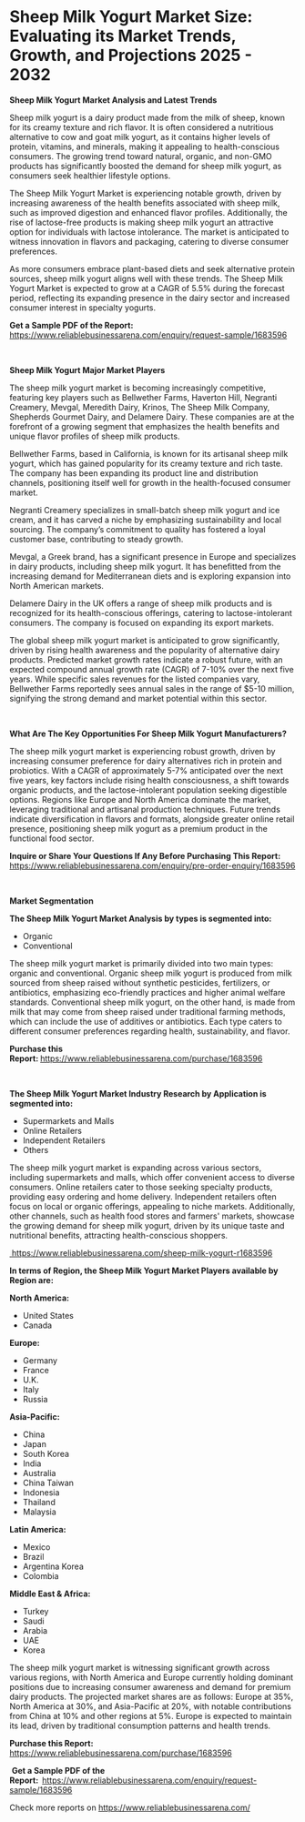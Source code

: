 <p><h1>Sheep Milk Yogurt Market Size: Evaluating its Market Trends, Growth, and Projections 2025 - 2032</h1></p><p><strong>Sheep Milk Yogurt Market Analysis and Latest Trends</strong></p>
<p><p>Sheep milk yogurt is a dairy product made from the milk of sheep, known for its creamy texture and rich flavor. It is often considered a nutritious alternative to cow and goat milk yogurt, as it contains higher levels of protein, vitamins, and minerals, making it appealing to health-conscious consumers. The growing trend toward natural, organic, and non-GMO products has significantly boosted the demand for sheep milk yogurt, as consumers seek healthier lifestyle options.</p><p>The Sheep Milk Yogurt Market is experiencing notable growth, driven by increasing awareness of the health benefits associated with sheep milk, such as improved digestion and enhanced flavor profiles. Additionally, the rise of lactose-free products is making sheep milk yogurt an attractive option for individuals with lactose intolerance. The market is anticipated to witness innovation in flavors and packaging, catering to diverse consumer preferences. </p><p>As more consumers embrace plant-based diets and seek alternative protein sources, sheep milk yogurt aligns well with these trends. The Sheep Milk Yogurt Market is expected to grow at a CAGR of 5.5% during the forecast period, reflecting its expanding presence in the dairy sector and increased consumer interest in specialty yogurts.</p></p>
<p><strong>Get a Sample PDF of the Report:&nbsp;</strong> <a href="https://www.reliablebusinessarena.com/enquiry/request-sample/1683596?utm_campaign=2483&utm_medium=2&utm_source=Github&utm_content=ia&utm_term=15022025&utm_id=sheep-milk-yogurt">https://www.reliablebusinessarena.com/enquiry/request-sample/1683596</a></p>
<p>&nbsp;</p>
<p><strong>Sheep Milk Yogurt Major Market Players</strong></p>
<p><p>The sheep milk yogurt market is becoming increasingly competitive, featuring key players such as Bellwether Farms, Haverton Hill, Negranti Creamery, Mevgal, Meredith Dairy, Krinos, The Sheep Milk Company, Shepherds Gourmet Dairy, and Delamere Dairy. These companies are at the forefront of a growing segment that emphasizes the health benefits and unique flavor profiles of sheep milk products.</p><p>Bellwether Farms, based in California, is known for its artisanal sheep milk yogurt, which has gained popularity for its creamy texture and rich taste. The company has been expanding its product line and distribution channels, positioning itself well for growth in the health-focused consumer market.</p><p>Negranti Creamery specializes in small-batch sheep milk yogurt and ice cream, and it has carved a niche by emphasizing sustainability and local sourcing. The company’s commitment to quality has fostered a loyal customer base, contributing to steady growth.</p><p>Mevgal, a Greek brand, has a significant presence in Europe and specializes in dairy products, including sheep milk yogurt. It has benefitted from the increasing demand for Mediterranean diets and is exploring expansion into North American markets.</p><p>Delamere Dairy in the UK offers a range of sheep milk products and is recognized for its health-conscious offerings, catering to lactose-intolerant consumers. The company is focused on expanding its export markets.</p><p>The global sheep milk yogurt market is anticipated to grow significantly, driven by rising health awareness and the popularity of alternative dairy products. Predicted market growth rates indicate a robust future, with an expected compound annual growth rate (CAGR) of 7-10% over the next five years. While specific sales revenues for the listed companies vary, Bellwether Farms reportedly sees annual sales in the range of $5-10 million, signifying the strong demand and market potential within this sector.</p></p>
<p>&nbsp;</p>
<p><strong>What Are The Key Opportunities For Sheep Milk Yogurt Manufacturers?</strong></p>
<p><p>The sheep milk yogurt market is experiencing robust growth, driven by increasing consumer preference for dairy alternatives rich in protein and probiotics. With a CAGR of approximately 5-7% anticipated over the next five years, key factors include rising health consciousness, a shift towards organic products, and the lactose-intolerant population seeking digestible options. Regions like Europe and North America dominate the market, leveraging traditional and artisanal production techniques. Future trends indicate diversification in flavors and formats, alongside greater online retail presence, positioning sheep milk yogurt as a premium product in the functional food sector.</p></p>
<p><strong>Inquire or Share Your Questions If Any Before Purchasing This Report:</strong> <a href="https://www.reliablebusinessarena.com/enquiry/pre-order-enquiry/1683596?utm_campaign=2483&utm_medium=2&utm_source=Github&utm_content=ia&utm_term=15022025&utm_id=sheep-milk-yogurt">https://www.reliablebusinessarena.com/enquiry/pre-order-enquiry/1683596</a></p>
<p>&nbsp;</p>
<p><strong>Market Segmentation</strong></p>
<p><strong>The Sheep Milk Yogurt Market Analysis by types is segmented into:</strong></p>
<p><ul><li>Organic</li><li>Conventional</li></ul></p>
<p><p>The sheep milk yogurt market is primarily divided into two main types: organic and conventional. Organic sheep milk yogurt is produced from milk sourced from sheep raised without synthetic pesticides, fertilizers, or antibiotics, emphasizing eco-friendly practices and higher animal welfare standards. Conventional sheep milk yogurt, on the other hand, is made from milk that may come from sheep raised under traditional farming methods, which can include the use of additives or antibiotics. Each type caters to different consumer preferences regarding health, sustainability, and flavor.</p></p>
<p><strong>Purchase this Report:&nbsp;</strong><a href="https://www.reliablebusinessarena.com/purchase/1683596?utm_campaign=2483&utm_medium=2&utm_source=Github&utm_content=ia&utm_term=15022025&utm_id=sheep-milk-yogurt">https://www.reliablebusinessarena.com/purchase/1683596</a></p>
<p>&nbsp;</p>
<p><strong>The Sheep Milk Yogurt Market Industry Research by Application is segmented into:</strong></p>
<p><ul><li>Supermarkets and Malls</li><li>Online Retailers</li><li>Independent Retailers</li><li>Others</li></ul></p>
<p><p>The sheep milk yogurt market is expanding across various sectors, including supermarkets and malls, which offer convenient access to diverse consumers. Online retailers cater to those seeking specialty products, providing easy ordering and home delivery. Independent retailers often focus on local or organic offerings, appealing to niche markets. Additionally, other channels, such as health food stores and farmers' markets, showcase the growing demand for sheep milk yogurt, driven by its unique taste and nutritional benefits, attracting health-conscious shoppers.</p></p>
<p><a href="https://www.reliablebusinessarena.com/sheep-milk-yogurt-r1683596?utm_campaign=2483&utm_medium=2&utm_source=Github&utm_content=ia&utm_term=15022025&utm_id=sheep-milk-yogurt">&nbsp;https://www.reliablebusinessarena.com/sheep-milk-yogurt-r1683596</a></p>
<p><strong>In terms of Region, the Sheep Milk Yogurt Market Players available by Region are:</strong></p>
<p>
    <p> <strong> North America: </strong>
        <ul>
            <li>United States</li>
            <li>Canada</li>
        </ul>
        </p> 
    <p> <strong> Europe: </strong>
        <ul>
            <li>Germany</li>
            <li>France</li>
            <li>U.K.</li>
            <li>Italy</li>
            <li>Russia</li>
        </ul>
        </p> 
    <p> <strong> Asia-Pacific: </strong>
        <ul>
            <li>China</li>
            <li>Japan</li>
            <li>South Korea</li>
            <li>India</li>
            <li>Australia</li>
            <li>China Taiwan</li>
            <li>Indonesia</li>
            <li>Thailand</li>
            <li>Malaysia</li>
        </ul>
        </p> 
    <p> <strong> Latin America: </strong>
        <ul>
            <li>Mexico</li>
            <li>Brazil</li>
            <li>Argentina Korea</li>
            <li>Colombia</li>
        </ul>
        </p> 
    <p> <strong> Middle East & Africa: </strong>
        <ul>
            <li>Turkey</li>
            <li>Saudi</li>
            <li>Arabia</li>
            <li>UAE</li>
            <li>Korea</li>
        </ul>
    </p>
    </p>
<p><p>The sheep milk yogurt market is witnessing significant growth across various regions, with North America and Europe currently holding dominant positions due to increasing consumer awareness and demand for premium dairy products. The projected market shares are as follows: Europe at 35%, North America at 30%, and Asia-Pacific at 20%, with notable contributions from China at 10% and other regions at 5%. Europe is expected to maintain its lead, driven by traditional consumption patterns and health trends.</p></p>
<p><strong>Purchase this Report: </strong><a href="https://www.reliablebusinessarena.com/purchase/1683596?utm_campaign=2483&utm_medium=2&utm_source=Github&utm_content=ia&utm_term=15022025&utm_id=sheep-milk-yogurt">https://www.reliablebusinessarena.com/purchase/1683596</a></p>
<p>&nbsp;<strong>Get a Sample PDF of the Report:&nbsp;&nbsp;</strong><a href="https://www.reliablebusinessarena.com/enquiry/request-sample/1683596?utm_campaign=2483&utm_medium=2&utm_source=Github&utm_content=ia&utm_term=15022025&utm_id=sheep-milk-yogurt">https://www.reliablebusinessarena.com/enquiry/request-sample/1683596</a></p>
<p><strong></strong></p>
<p>Check more reports on <a href="https://www.reliablebusinessarena.com/?utm_campaign=2483&utm_medium=2&utm_source=Github&utm_content=ia&utm_term=15022025&utm_id=sheep-milk-yogurt">https://www.reliablebusinessarena.com/</a></p>